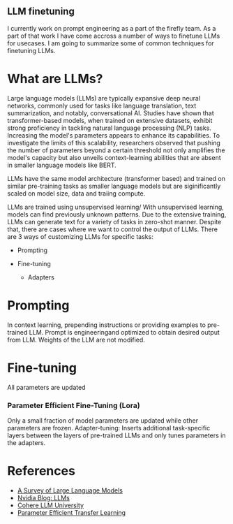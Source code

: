 ## LLM finetuning
I currently work on prompt engineering as a part of the firefly team. As a part of that work I have come accross a number of ways to finetune LLMs for usecases. I am going to summarize some of common techniques for finetuning LLMs.


# What are LLMs? 
Large language models (LLMs) are typically expansive deep neural networks, commonly used for tasks like language translation, text summarization, and notably, conversational AI. Studies have shown that transformer-based models, when trained on extensive datasets, exhibit strong proficiency in tackling natural language processing (NLP) tasks. Increasing the model's parameters appears to enhance its capabilities. To investigate the limits of this scalability, researchers observed that pushing the number of parameters beyond a certain threshold not only amplifies the model's capacity but also unveils context-learning abilities that are absent in smaller language models like BERT.

LLMs have the same model architecture (transformer based) and trained on similar pre-training tasks as smaller language models but are siginificantly scaled on model size, data and traiing compute.

LLMs are trained using unsupervised learning/ With unsupervised learning, models can find previously unknown patterns. Due to the extensive training, LLMs can generate text for a variety of tasks in zero-shot manner. Despite that, there are cases where we want to control the output of LLMs. There are 3 ways of customizing LLMs for specific tasks:
- Prompting

- Fine-tuning
    - Adapters

# Prompting
In context learning, prepending instructions or providing examples to pre-trained LLM. Prompt is engineeringand optimized to obtain desired output from LLM. Weights of the LLM are not modified.

# Fine-tuning 
All parameters are updated

### Parameter Efficient Fine-Tuning (Lora)
Only a small fraction of model parameters are updated while other parameters
are frozen. Adapter-tuning: Inserts additional task-specific layers between the
layers of pre-trained LLMs and only tunes parameters in the adapters.  

# References
- [A Survey of Large Language Models](https://arxiv.org/abs/2303.18223)
- [Nvidia Blog: LLMs](https://www.nvidia.com/en-us/glossary/data-science/large-language-models/)
- [Cohere LLM University](https://docs.cohere.com/docs/intro-large-language-models)
- [Parameter Efficient Transfer Learning](https://arxiv.org/abs/1902.00751)



<!-- Due to a plugin called `jekyll-titles-from-headings` which is supported by GitHub Pages by default. The above header (in the markdown file) will be automatically used as the pages title.

If the file does not start with a header, then the post title will be derived from the filename.

This is a sample blog post. You can talk about all sorts of fun things here.

---

### This is a header

#### Some T-SQL Code

```tsql
SELECT This, [Is], A, Code, Block -- Using SSMS style syntax highlighting
    , REVERSE('abc')
FROM dbo.SomeTable s
    CROSS JOIN dbo.OtherTable o;
```

#### Some PowerShell Code

```powershell
Write-Host "This is a powershell Code block";

# There are many other languages you can use, but the style has to be loaded first

ForEach ($thing in $things) {
    Write-Output "It highlights it using the GitHub style"
}
``` -->

    
